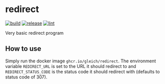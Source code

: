 # redirect

[![build](https://github.com/gleich/redirect/actions/workflows/build.yml/badge.svg)](https://github.com/gleich/redirect/actions/workflows/build.yml)
[![release](https://github.com/gleich/redirect/actions/workflows/release.yml/badge.svg)](https://github.com/gleich/redirect/actions/workflows/release.yml)
[![lint](https://github.com/gleich/redirect/actions/workflows/lint.yml/badge.svg)](https://github.com/gleich/redirect/actions/workflows/lint.yml)

Very basic redirect program

## How to use

Simply run the docker image `ghcr.io/gleich/redirect`. The environment variable `REDIRECT_URL` is set to the URL it should redirect to and `REDIRECT_STATUS_CODE` is the status code it should redirect with (defaults to status code of 307).
